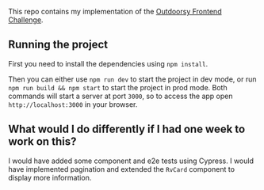 This repo contains my implementation of the [Outdoorsy Frontend Challenge](https://github.com/outdoorsy/interview-challenge-frontend).

## Running the project

First you need to install the dependencies using `npm install`.

Then you can either use `npm run dev` to start the project in dev mode, or run `npm run build && npm start` to start the project in prod mode. Both commands will start a server at port `3000`, so to access the app open `http://localhost:3000` in your browser.

## What would I do differently if I had one week to work on this?

I would have added some component and e2e tests using Cypress. I would have implemented pagination and extended the `RvCard` component to display more information.
